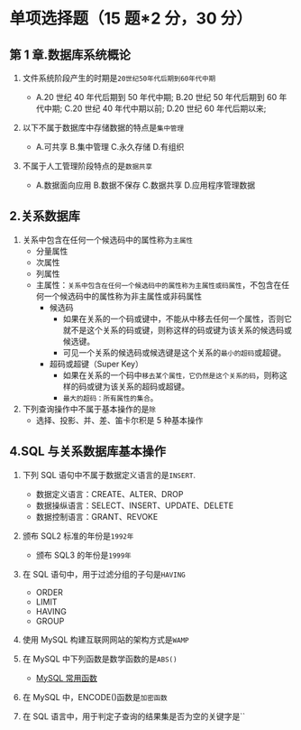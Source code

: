 # 单项选择题（15 题\*2 分，30 分）

## 第 1 章.数据库系统概论

1. 文件系统阶段产生的时期是`20世纪50年代后期到60年代中期`

   - A.20 世纪 40 年代后期到 50 年代中期; B.20 世纪 50 年代后期到 60 年代中期; C.20 世纪 40 年代中期以前; D.20 世纪 60 年代后期以来;

2. 以下不属于数据库中存储数据的特点是`集中管理`

   - A.可共享 B.集中管理 C.永久存储 D.有组织

3. 不属于人工管理阶段特点的是`数据共享`

   - A.数据面向应用 B.数据不保存 C.数据共享 D.应用程序管理数据

## 2.关系数据库

1. 关系中包含在任何一个候选码中的属性称为`主属性`
   - 分量属性
   - 次属性
   - 列属性
   - 主属性：`关系中包含在任何一个候选码中的属性称为主属性或码属性`，不包含在任何一个候选码中的属性称为非主属性或非码属性
     - 候选码
       - 如果在关系的一个码或键中，不能从中移去任何一个属性，否则它就不是这个关系的码或键，则称这样的码或键为该关系的候选码或候选键。
       - 可见一个关系的候选码或候选键是这个关系的`最小的超码`或超键。
     - 超码或超键（Super Key）
       - 如果在关系的一个码中`移去某个属性，它仍然是这个关系的码`，则称这样的码或键为该关系的超码或超键。
       - `最大的超码：所有属性的集合`。
2. 下列查询操作中不属于基本操作的是`除`
   - 选择、投影、并、差、笛卡尔积是 5 种基本操作

## 4.SQL 与关系数据库基本操作

1. 下列 SQL 语句中不属于数据定义语言的是`INSERT`.

   - 数据定义语言：CREATE、ALTER、DROP
   - 数据操纵语言：SELECT、INSERT、UPDATE、DELETE
   - 数据控制语言：GRANT、REVOKE

2. 颁布 SQL2 标准的年份是`1992年`

   - 颁布 SQL3 的年份是`1999年`

3. 在 SQL 语句中，用于过滤分组的子句是`HAVING`

   - ORDER
   - LIMIT
   - HAVING
   - GROUP

4. 使用 MySQL 构建互联网网站的架构方式是`WAMP`
5. 在 MySQL 中下列函数是数学函数的是`ABS()`

   - [MySQL 常用函数](http://c.biancheng.net/mysql/function/)

6. 在 MySQL 中，ENCODE()函数是`加密函数`
7. 在 SQL 语言中，用于判定子查询的结果集是否为空的关键字是``

